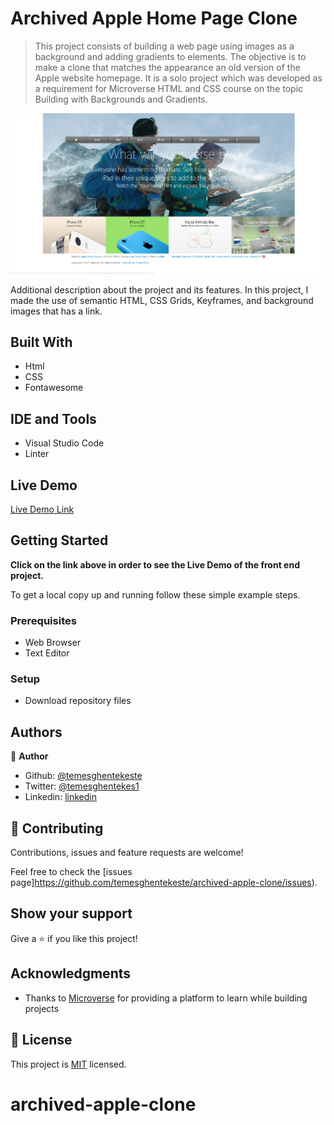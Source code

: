 # Archived Apple Home Page Clone

> This project consists of building a web page using images as a background and adding gradients to elements. The objective is to make a clone that matches the appearance an old version of the Apple website homepage. It is a solo project which was developed as a requirement for Microverse HTML and CSS course on the topic Building with Backgrounds and Gradients.

![screenshot](./images/app_screenshot.png)

Additional description about the project and its features.
In this project, I made the use of semantic HTML, CSS Grids, Keyframes, and background images that has a link.

## Built With

- Html
- CSS
- Fontawesome

## IDE and Tools

- Visual Studio Code
- Linter

## Live Demo

[Live Demo Link](https://raw.githack.com/temesghentekeste/archived-apple-clone/homepage/index.html)

## Getting Started

**Click on the link above in order to see the Live Demo of the front end project.**

To get a local copy up and running follow these simple example steps.

### Prerequisites

- Web Browser
- Text Editor

### Setup

- Download repository files

## Authors

👤 **Author**

- Github: [@temesghentekeste](https://github.com/temesghentekeste)
- Twitter: [@temesghentekes1](https://twitter.com/temesghentekes1)
- Linkedin: [linkedin](https://www.linkedin.com/in/temesghen-tekeste-bahta-8b5243193/)

## 🤝 Contributing

Contributions, issues and feature requests are welcome!

Feel free to check the [issues page]https://github.com/temesghentekeste/archived-apple-clone/issues).

## Show your support

Give a ⭐️ if you like this project!

## Acknowledgments

- Thanks to [Microverse](https://www.microverse.org/) for providing a platform to learn while building projects

## 📝 License

This project is [MIT](lic.url) licensed.

# archived-apple-clone
